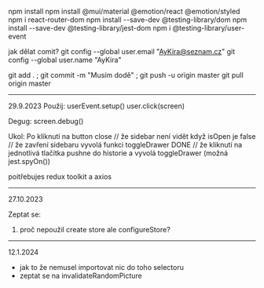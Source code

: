 npm install
npm install @mui/material @emotion/react @emotion/styled
npm i react-router-dom
npm install --save-dev @testing-library/dom
npm install --save-dev @testing-library/jest-dom
npm i @testing-library/user-event


jak dělat comit?
git config --global user.email "AyKira@seznam.cz"
git config --global user.name "AyKira"

git add . ; git commit -m "Musím dodě" ; git push -u origin master
git pull origin master




********************************************************************************************************************************************
29.9.2023 
Použij:
userEvent.setup()
user.click(screen)

Degug:
screen.debug()

Ukol:
Po kliknutí na button close
// že sidebar není vidět když isOpen je false
// že zavření sidebaru vyvolá funkci toggleDrawer DONE
// že kliknutí na jednotlivá tlačítka pushne do historie a vyvolá toggleDrawer (možná jest.spyOn())


poitřebujes redux toolkit a axios 

********************************************************************************************************************************************
27.10.2023

Zeptat se:
1) proč nepoužil create store ale configureStore? 

********************************************************************************************************************************************
12.1.2024 
- jak to že nemusel importovat nic do toho selectoru
- zeptat se na invalidateRandomPicture  

